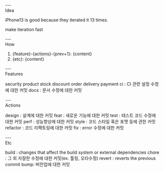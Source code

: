 ---\
Idea


iPhone13 is good because they iterated it 13 times.

make iteration fast



---\
How


1) {feature}-{actions}-{prev+1}: {content}
2) {etc}: {content}




---\
Features


security
product
stock
discount
order
delivery
payment
ci : CI 관련 설정 수정에 대한 커밋
docs : 문서 수정에 대한 커밋



---\
Actions


design : 설계에 대한 커밋
feat : 새로운 기능에 대한 커밋
test : 테스트 코드 수정에 대한 커밋
perf : 성능향상에 대한 커밋
style : 코드 스타일 혹은 포맷 등에 관한 커밋
refactor : 코드 리팩토링에 대한 커밋
fix : error 수정에 대한 커밋



---\
Etc


build : changes that affect the build system or external dependencies
chore : 그 외 자잘한 수정에 대한 커밋(ex. 툴링, 오타수정)
revert : reverts the previous commit
bump: 버전업에 대한 커밋
